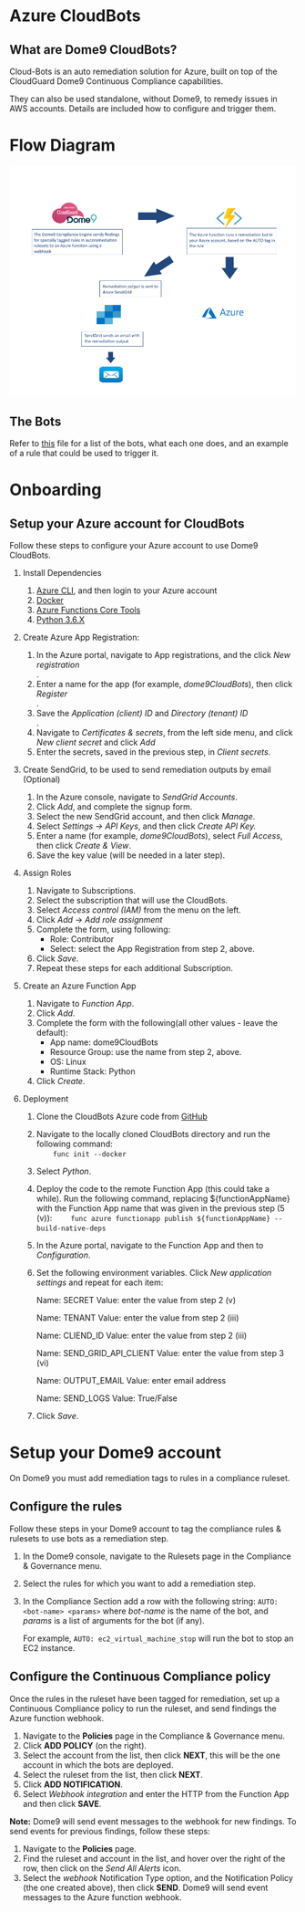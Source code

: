 # Azure CloudBots


## What are Dome9 CloudBots?

Cloud-Bots is an auto remediation solution for Azure, built on top of the
CloudGuard Dome9 Continuous Compliance capabilities.

They can also be used standalone, without Dome9, to remedy issues in AWS
accounts. Details are included how to configure and trigger them.

# Flow Diagram

![Flow Diagram](docs/pictures/Azure-CloudBots-Flow-Diagram.png)

## The Bots

Refer to [this](HttpTrigger/bots/Bots.md) file for a list of the bots, what each one
does, and an example of a rule that could be used to trigger it.

# Onboarding

## Setup your Azure account for CloudBots

Follow these steps to configure your Azure account to use Dome9 CloudBots.

1. Install Dependencies<br />
    1.  [Azure CLI](https://docs.microsoft.com/en-us/cli/azure/install-azure-cli?view=azure-cli-latest), and then login to your Azure account<br />
    1.  [Docker](https://www.docker.com)<br />
    1.  [Azure Functions Core Tools](https://github.com/Azure/azure-functions-core-tools)<br />
    1.  [Python 3.6.X](https://www.python.org/)<br />
    
1. Create Azure App Registration:<br />
    1. In the Azure portal, navigate to App registrations, and the click *New registration*<br />.
    1. Enter a name for the app (for example, *dome9CloudBots*), then click *Register*<br />.
    1. Save the *Application (client) ID* and *Directory (tenant) ID*<br />.
    1. Navigate to *Certificates & secrets*, from the left side menu, and click *New client secret*  and click *Add*<br />
    1. Enter the secrets, saved in the previous step, in *Client secrets*. <br />

1. Create SendGrid, to be used to send remediation outputs by email (Optional)<br />
    1. In the Azure console, navigate to *SendGrid Accounts*.<br />
    1. Click *Add*, and complete the signup form.<br />
    1. Select the new SendGrid account, and then click *Manage*.<br />
    1. Select *Settings -> API Keys*, and then click *Create API Key.*<br />
    1. Enter a name (for example, *dome9CloudBots*), select *Full Access*, then click *Create & View*.<br />
    1. Save the key value (will be needed in a later step).<br />

1. Assign Roles<br />
    1. Navigate to Subscriptions.<br />
    1. Select the subscription that will use the CloudBots.<br />
    1. Select *Access control (IAM)* from the menu on the left.<br />
    1. Click *Add* -> *Add role assignment*<br />
    1. Complete the form, using following:<br />
        - Role: Contributor<br />
        - Select: select the App Registration from step 2, above.<br />
    1. Click *Save*.<br />
    1. Repeat these steps for each additional Subscription.<br />

1. Create an Azure Function App<br />
    1. Navigate to *Function App*.<br />
    1. Click *Add*.<br />
    1. Complete the form with the following(all other values - leave the default): <br />
        - App name: dome9CloudBots<br />
        - Resource Group: use the name from step 2, above.<br />
        - OS: Linux<br />
        - Runtime Stack: Python<br />
    1. Click *Create*.<br />
    
1. Deployment<br />
    1. Clone the CloudBots Azure code from [GitHub](https://github.com/Dome9/cloud-bots-azure)<br />
    1. Navigate to the locally cloned CloudBots directory and run the following command:<br />
    ```     func init --docker    ```
    1. Select *Python*.<br />
    1. Deploy the code to the remote Function App (this could take a while). Run the following command, replacing $\{functionAppName}  with the Function App name that was given in the previous step (5 (v)):
    ```     func azure functionapp publish ${functionAppName} --build-native-deps  	```	
    1. In the Azure portal, navigate to the Function App and then to *Configuration*.<br />
    1. Set the following environment variables.  Click *New application settings* and repeat for each item:<br />
    
       Name: SECRET
       Value: enter the value from step 2 (v)
          
       Name: TENANT
       Value: enter the value from step 2 (iii)
                
       Name: CLIEND_ID
       Value: enter the value from step 2 (iii)

       Name: SEND_GRID_API_CLIENT
       Value: enter the value from step 3 (vi)
	   
       Name: OUTPUT_EMAIL
       Value: enter email address          
          
       Name: SEND_LOGS
       Value: True/False
     1. Click *Save*.       
          
# Setup your Dome9 account

On Dome9 you must add remediation tags to rules in a compliance ruleset.

## Configure the rules

Follow these steps in your Dome9 account to tag the compliance rules &
rulesets to use bots as a remediation step.

1.  In the Dome9 console, navigate to the Rulesets page in the
    Compliance & Governance menu.

2.  Select the rules for which you want to add a remediation step.

3.  In the Compliance Section add a row with the following string:
    `AUTO: <bot-name> <params>` where *bot-name* is the name of the bot,
    and *params* is a list of arguments for the bot (if any).
    
    For example, `AUTO: ec2_virtual_machine_stop` will run the bot to stop an
    EC2 instance.

## Configure the Continuous Compliance policy

Once the rules in the ruleset have been tagged for remediation, set up a
Continuous Compliance policy to run the ruleset, and send findings the Azure function webhook.

1.  Navigate to the **Policies** page in the Compliance & Governance
    menu.
2.  Click **ADD POLICY** (on the right).
3.  Select the account from the list, then click **NEXT**, this will be the one account in which the bots are deployed.
4.  Select the ruleset from the list, then click **NEXT**.
5.  Click **ADD NOTIFICATION**.
6.  Select *Webhook integration* and enter the HTTP from the Function App and then click **SAVE**.

**Note:** Dome9 will send event messages to the webhook for new findings. To
send events for previous findings, follow these steps:

1.  Navigate to the **Policies** page.
2.  Find the ruleset and account in the list, and hover over the right
    of the row, then click on the *Send All Alerts* icon.
3.  Select the *webhook* Notification Type option, and the Notification
    Policy (the one created above), then click **SEND**. Dome9 will send
    event messages to the Azure function webhook.

